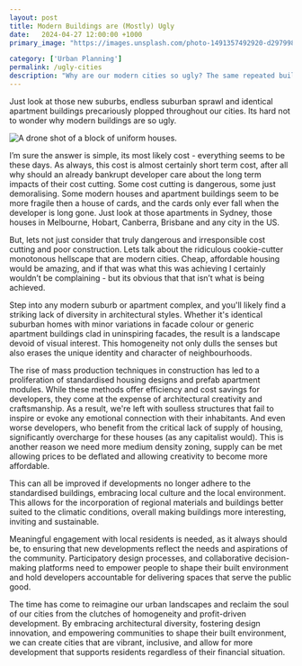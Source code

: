```yaml
---
layout: post
title: Modern Buildings are (Mostly) Ugly
date:   2024-04-27 12:00:00 +1000
primary_image: "https://images.unsplash.com/photo-1491357492920-d2979986a84e?q=80&w=3166&auto=format&fit=crop&ixlib=rb-4.0.3&ixid=M3wxMjA3fDB8MHxwaG90by1wYWdlfHx8fGVufDB8fHx8fA%3D%3D"

category: ['Urban Planning']
permalink: /ugly-cities
description: "Why are our modern cities so ugly? The same repeated buildings, and what can we do to change this?"
---
```

Just look at those new suburbs, endless suburban sprawl and identical apartment buildings precariously plopped throughout our cities. Its hard not to wonder why modern buildings are so ugly. 

![A drone shot of a block of uniform houses.](https://images.unsplash.com/photo-1491357492920-d2979986a84e?q=80&w=3166&auto=format&fit=crop&ixlib=rb-4.0.3&ixid=M3wxMjA3fDB8MHxwaG90by1wYWdlfHx8fGVufDB8fHx8fA%3D%3D)

I’m sure the answer is simple, its most likely cost - everything seems to be these days. As always, this cost is almost certainly short term cost, after all why should an already bankrupt developer care about the long term impacts of their cost cutting. Some cost cutting is dangerous, some just demoralising. Some modern houses and apartment buildings seem to be more fragile then a house of cards, and the cards only ever fall when the developer is long gone. Just look at those apartments in Sydney, those houses in Melbourne, Hobart, Canberra, Brisbane and any city in the US. 

But, lets not just consider that truly dangerous and irresponsible cost cutting and poor construction. Lets talk about the ridiculous cookie-cutter monotonous hellscape that are modern cities. Cheap, affordable housing would be amazing, and if that was what this was achieving I certainly wouldn’t be complaining - but its obvious that that isn’t what is being achieved. 

Step into any modern suburb or apartment complex, and you'll likely find a striking lack of diversity in architectural styles. Whether it's identical suburban homes with minor variations in facade colour or generic apartment buildings clad in uninspiring facades, the result is a landscape devoid of visual interest. This homogeneity not only dulls the senses but also erases the unique identity and character of neighbourhoods.

The rise of mass production techniques in construction has led to a proliferation of standardised housing designs and prefab apartment modules. While these methods offer efficiency and cost savings for developers, they come at the expense of architectural creativity and craftsmanship. As a result, we're left with soulless structures that fail to inspire or evoke any emotional connection with their inhabitants. And even worse developers, who benefit from the critical lack of supply of housing, significantly overcharge for these houses (as any capitalist would). This is another reason we need more medium density zoning, supply can be met allowing prices to be deflated and allowing creativity to become more affordable.

This can all be improved if developments no longer adhere to the standardised buildings, embracing local culture and the local environment. This allows for the incorporation of regional materials and buildings better suited to the climatic conditions, overall making buildings more interesting, inviting and sustainable.

Meaningful engagement with local residents is needed, as it always should be, to ensuring that new developments reflect the needs and aspirations of the community. Participatory design processes, and collaborative decision-making platforms need to empower people to shape their built environment and hold developers accountable for delivering spaces that serve the public good.

The time has come to reimagine our urban landscapes and reclaim the soul of our cities from the clutches of homogeneity and profit-driven development. By embracing architectural diversity, fostering design innovation, and empowering communities to shape their built environment, we can create cities that are vibrant, inclusive, and allow for more development that supports residents regardless of their financial situation.
